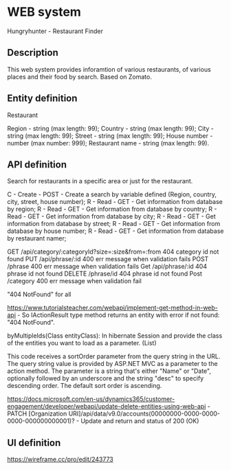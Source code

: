 # WEB system
Hungryhunter - Restaurant Finder

## Description
 This web system provides inforamtion of various restaurants, of various places and their food by search. Based on Zomato.

## Entity definition
 Restaurant
 
 Region - string (max length: 99);
 Country - string (max length: 99); 
 City - string (max length: 99);
 Street - string (max length: 99);
 House number - number (max number: 999);
 Restaurant name - string (max length: 99).


## API definition
 Search for restaurants in a specific area or just for the restaurant.

C - Create - POST - Create a search by variable defined (Region, country, city, street, house number);
R - Read - GET - Get information from database by region;
R - Read - GET - Get information from database by country;
R - Read - GET - Get information from database by city;
R - Read - GET - Get information from database by street;
R - Read - GET - Get information from database by house number;
R - Read - GET - Get information from database by restaurant namer;

GET /api/category/:categoryId?size=:size&from=:from
404 category id not found
PUT  /api/phrase/:id
400 err message when validation fails
POST /phrase
400 err message when validation fails
Get /api/phrase/:id
404 phrase id not found
DELETE /phrase/id
404 phrase id not found
Post /category
400 err message when validation fail

"404 NotFound" for all



 https://www.tutorialsteacher.com/webapi/implement-get-method-in-web-api - So IActionResult type method returns an entity with error if not found: 
 "404 NotFound". 
 
byMultipleIds(Class entityClass): In hibernate Session and provide the class of the entities you want to load as a parameter. (List)
         
This code receives a sortOrder parameter from the query string in the URL. The query string value is provided by ASP.NET MVC as a parameter to the action method. The parameter is a string that's either "Name" or "Date", optionally followed by an underscore and the string "desc" to specify descending order. The default sort order is ascending.

https://docs.microsoft.com/en-us/dynamics365/customer-engagement/developer/webapi/update-delete-entities-using-web-api - 
PATCH [Organization URI]/api/data/v9.0/accounts(00000000-0000-0000-0000-000000000001)? - Update and return and status of 200 (OK)

## UI definition
 https://wireframe.cc/pro/edit/243773
